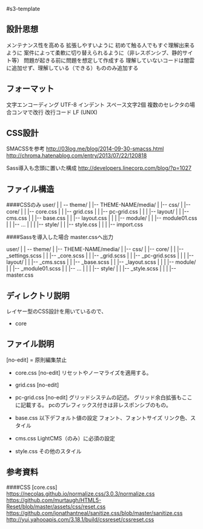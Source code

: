 #s3-template

## 設計思想
メンテナンス性を高める
拡張しやすいように
初めて触る人でもすぐ理解出来るように
案件によって柔軟に切り替えられるように（非レスポンシブ、静的サイト等）
問題が起きる前に問題を想定して作成する
理解していないコードは闇雲に追加せず、理解している（できる）もののみ追加する


## フォーマット
文字エンコーディング UTF-8
インデント スペース文字2個
複数のセレクタの場合コンマで改行
改行コード LF (UNIX)


## CSS設計
SMACSSを参考
http://03log.me/blog/2014-09-30-smacss.html
http://chroma.hatenablog.com/entry/2013/07/22/120818

Sass導入も念頭に置いた構成
http://developers.linecorp.com/blog/?p=1027


## ファイル構造
####CSSのみ
user/
|
| -- theme/
|    |-- THEME-NAME/media/
|        |-- css/
|            |-- core/
|            |   |-- core.css
|            |   |-- grid.css
|            |   |-- pc-grid.css
|            |
|            |-- layout/
|            |   |-- cms.css
|            |   |-- base.css
|            |   |-- layout.css
|            |
|            |-- module/
|            |   |-- module01.css
|            |   |-- ...
|            |
|            |-- style/
|            |   |-- style.css
|            |
|            |-- import.css

####Sassを導入した場合
master.cssへ出力

user/
|
| -- theme/
|    |-- THEME-NAME/media/
|        |-- css/
|            |-- core/
|            |   |-- \_settings.scss
|            |   |-- \_core.scss
|            |   |-- \_grid.scss
|            |   |-- \_pc-grid.scss
|            |
|            |-- layout/
|            |   |-- \_cms.scss
|            |   |-- \_base.scss
|            |   |-- \_layout.scss
|            |
|            |-- module/
|            |   |-- \_module01.scss
|            |   |-- ...
|            |
|            |-- style/
|            |   |-- \_style.scss
|            |
|            |-- master.css


## ディレクトリ説明
レイヤー型のCSS設計を用いているので、
- core


## ファイル説明
[no-edit] = 原則編集禁止

- core.css [no-edit]
リセットやノーマライズを適用する。

- grid.css [no-edit]
- pc-grid.css [no-edit]
グリッドシステムの記述。
グリッド余白拡張もここに記載する。
pcのプレフィックス付きは非レスポンシブのもの。

- base.css
以下デフォルト値の設定
フォント、フォントサイズ
リンク色、スタイル

- cms.css
LightCMS（のみ）に必須の設定

- style.css
その他のスタイル


## 参考資料
####CSS [core.css]
https://necolas.github.io/normalize.css/3.0.3/normalize.css
https://github.com/murtaugh/HTML5-Reset/blob/master/assets/css/reset.css
https://github.com/jonathantneal/sanitize.css/blob/master/sanitize.css
http://yui.yahooapis.com/3.18.1/build/cssreset/cssreset.css
